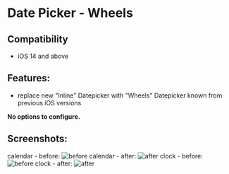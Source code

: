 # Date Picker - Wheels

## Compatibility
* iOS 14 and above

## Features:
* replace new "Inline" Datepicker with "Wheels" Datepicker known from previous iOS versions

**No options to configure.**

## Screenshots:
calendar - before:
![before](screenshots/datepickerwheels1.png)
calendar - after:
![after](screenshots/datepickerwheels2.png)
clock - before:
![before](screenshots/datepickerwheels3.png)
clock - after:
![after](screenshots/datepickerwheels4.png)
